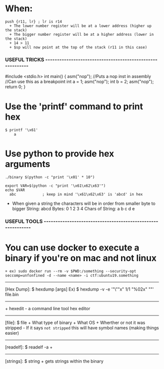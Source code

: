 # When:
    push {r11, lr} ; lr is r14
      + The lower number register will be at a lower address (higher up the stack)
      + The bigger number register will be at a higher address (lower in the stack)
      + 14 > 11
      + $sp will now point at the top of the stack (r11 in this case)

### USEFUL TRICKS ----------------------------------------------------------

[Breaklines to Read Assembly]: nop
	#include <stdio.h>
    int main() {
       asm("nop"); //Puts a nop inst in assembly
                   //Can use this as a breakpoint
       int a = 1;
       asm("nop");
       int b = 2;
       asm("nop");
       return 0;
    }

[Hex Output]: "\xc7\x84\x04\x08"
# Use the 'printf' command to print hex
    $ printf '\x61'
        a

# Use python to provide hex arguments
    ./binary $(python -c "print '\x01' * 10")

    export VAR=$(python -c "print '\x61\x62\x63'")
    echo $VAR
      abc            ; keep in mind '\x61\x62\x63' is 'abcd' in hex


[Little Endian]: ""
 + When given a string the characters will be in order from smaller byte to bigger
 String: abcd
 Bytes:            0    1    2    3   4
 Chars of String:  a    b    c    d   e




### USEFUL TOOLS ------------------------------------------------------------

[Docker]::
# You can use docker to execute a binary if you're on mac and not linux
	+ ex) sudo docker run --rm -v $PWD:/something --security-opt seccomp=unfonfined -d --name <name> -i ctf:ubuntu19.something

--------------------------------------------------

[Hex Dump]: $ hexdump [args] <file>
	Ex) $ hexdump -v -e '"\\""x" 1/1 "%02x" ""' file.bin

--------------------------------------------------

[Hex Editors]::
	+ hexedit - a command line tool hex editor

--------------------------------------------------

[file]: $ file <binary>
	+ What type of binary
	+ What OS
	+ Wherther or not it was stripped
	 - If it says `not stripped` this will
       have symbol names (making things easier)

--------------------------------------------------

[readelf]: $ readelf -a <binary>
	+ 

--------------------------------------------------

[strings]: $ string <binary>
	+ gets strings within the binary

